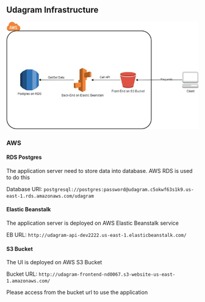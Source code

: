 ## Udagram Infrastructure

![Architecture](udacity-hosting-udagram-Architecture.jpg)

### AWS
#### RDS Postgres
The application server need to store data into database. AWS RDS is used to do this

Database URI: `postgresql://postgres:password@udagram.c5okwf63s1k9.us-east-1.rds.amazonaws.com/udagram`

#### Elastic Beanstalk
The application server is deployed on AWS Elastic Beanstalk service

EB URL: `http://udagram-api-dev2222.us-east-1.elasticbeanstalk.com/`

#### S3 Bucket
The UI is deployed on AWS S3 Bucket

Bucket URL: `http://udagram-frontend-nd0067.s3-website-us-east-1.amazonaws.com/`

Please access from the bucket url to use the application
